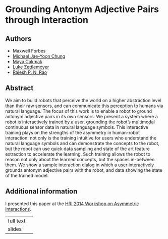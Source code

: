 # Grounding Antonym Adjective Pairs through Interaction

## Authors
- Maxwell Forbes
- [Michael Jae-Yoon Chung](https://sites.google.com/site/gradstudentpage/)
- [Maya Cakmak](http://www.mayacakmak.com/)
- [Luke Zettlemoyer](https://homes.cs.washington.edu/~lsz/)
- [Rajesh P. N. Rao](http://homes.cs.washington.edu/~rao/)

## Abstract
We aim to build robots that perceive the world on a higher abstraction level than their raw sensors, and can communicate this perception to humans via natural language. The focus of this work is to enable a robot to ground antonym adjective pairs in its own sensors. We present a system where a robot is interactively trained by a user, grounding the robot’s multimodal continuous sensor data in natural language symbols. This interactive training plays on the strengths of the asymmetry in human-robot interaction: not only is the training intuitive for users who understand the natural language symbols and can demonstrate the concepts to the robot, but the robot can use quick data sampling and state of the art feature extraction to accelerate the learning. Such training allows the robot to reason not only about the learned concepts, but the spaces in-between them. We show a sample interaction dialog in which a user interactively grounds antonym adjective pairs with the robot, and data showing the state of the trained model.

## Additional information
I presented this paper at the [HRI 2014 Workshop on Asymmetric Interactions](https://aiweb.techfak.uni-bielefeld.de/hri2014_workshop_asymmetric_interactions/program.html).

<table>
	<tr>
		<td>full text</td>
		<td>
			<a href="/data/research/robotics/forbes2014grounding/forbes2014grounding.pdf">
				<span class="glyphicon glyphicon-file"></span>
			</a>
		</td>
	</tr>
	<tr>
		<td>slides</td>
		<td>
			<a href="/data/research/robotics/forbes2014grounding/forbes2014grounding_slides.pdf">
				<span class="glyphicon glyphicon-th-large"></span>
			</a>
		</td>
	</tr>
</table>
